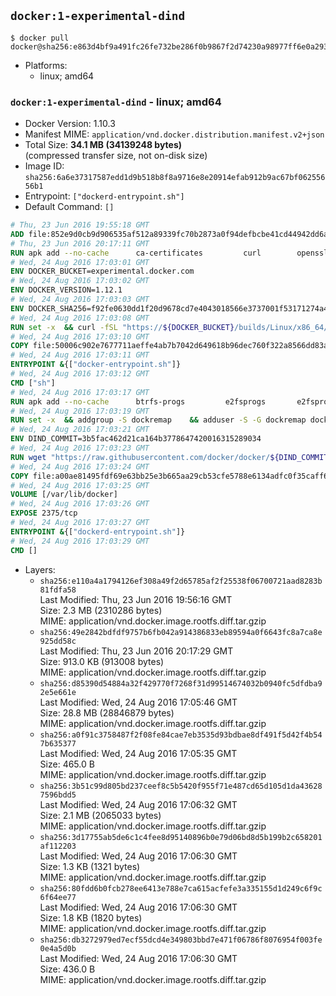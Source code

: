 ## `docker:1-experimental-dind`

```console
$ docker pull docker@sha256:e863d4bf9a491fc26fe732be286f0b9867f2d74230a98977ff6e0a2932becc6b
```

-	Platforms:
	-	linux; amd64

### `docker:1-experimental-dind` - linux; amd64

-	Docker Version: 1.10.3
-	Manifest MIME: `application/vnd.docker.distribution.manifest.v2+json`
-	Total Size: **34.1 MB (34139248 bytes)**  
	(compressed transfer size, not on-disk size)
-	Image ID: `sha256:6a6e37317587edd1d9b518b8f8a9716e8e20914efab912b9ac67bf06255656b1`
-	Entrypoint: `["dockerd-entrypoint.sh"]`
-	Default Command: `[]`

```dockerfile
# Thu, 23 Jun 2016 19:55:18 GMT
ADD file:852e9d0cb9d906535af512a89339fc70b2873a0f94defbcbe41cd44942dd6ac8 in /
# Thu, 23 Jun 2016 20:17:11 GMT
RUN apk add --no-cache 		ca-certificates 		curl 		openssl
# Wed, 24 Aug 2016 17:03:01 GMT
ENV DOCKER_BUCKET=experimental.docker.com
# Wed, 24 Aug 2016 17:03:02 GMT
ENV DOCKER_VERSION=1.12.1
# Wed, 24 Aug 2016 17:03:03 GMT
ENV DOCKER_SHA256=f92fe0630dd1f20d9678cd7e4043018566e3737001f53171274a4a6ed6baaa08
# Wed, 24 Aug 2016 17:03:08 GMT
RUN set -x 	&& curl -fSL "https://${DOCKER_BUCKET}/builds/Linux/x86_64/docker-${DOCKER_VERSION}.tgz" -o docker.tgz 	&& echo "${DOCKER_SHA256} *docker.tgz" | sha256sum -c - 	&& tar -xzvf docker.tgz 	&& mv docker/* /usr/local/bin/ 	&& rmdir docker 	&& rm docker.tgz 	&& docker -v
# Wed, 24 Aug 2016 17:03:10 GMT
COPY file:50006c902e7677711aeffe4ab7b7042d649618b96dec760f322a8566dd83ab25 in /usr/local/bin/
# Wed, 24 Aug 2016 17:03:11 GMT
ENTRYPOINT &{["docker-entrypoint.sh"]}
# Wed, 24 Aug 2016 17:03:12 GMT
CMD ["sh"]
# Wed, 24 Aug 2016 17:03:17 GMT
RUN apk add --no-cache 		btrfs-progs 		e2fsprogs 		e2fsprogs-extra 		iptables 		xfsprogs 		xz
# Wed, 24 Aug 2016 17:03:19 GMT
RUN set -x 	&& addgroup -S dockremap 	&& adduser -S -G dockremap dockremap 	&& echo 'dockremap:165536:65536' >> /etc/subuid 	&& echo 'dockremap:165536:65536' >> /etc/subgid
# Wed, 24 Aug 2016 17:03:21 GMT
ENV DIND_COMMIT=3b5fac462d21ca164b3778647420016315289034
# Wed, 24 Aug 2016 17:03:23 GMT
RUN wget "https://raw.githubusercontent.com/docker/docker/${DIND_COMMIT}/hack/dind" -O /usr/local/bin/dind 	&& chmod +x /usr/local/bin/dind
# Wed, 24 Aug 2016 17:03:24 GMT
COPY file:a00ae81495fdf69e63bb25e3b665aa29cb53cfe5788e6134adfc0f35caff6295 in /usr/local/bin/
# Wed, 24 Aug 2016 17:03:25 GMT
VOLUME [/var/lib/docker]
# Wed, 24 Aug 2016 17:03:26 GMT
EXPOSE 2375/tcp
# Wed, 24 Aug 2016 17:03:27 GMT
ENTRYPOINT &{["dockerd-entrypoint.sh"]}
# Wed, 24 Aug 2016 17:03:29 GMT
CMD []
```

-	Layers:
	-	`sha256:e110a4a1794126ef308a49f2d65785af2f25538f06700721aad8283b81fdfa58`  
		Last Modified: Thu, 23 Jun 2016 19:56:16 GMT  
		Size: 2.3 MB (2310286 bytes)  
		MIME: application/vnd.docker.image.rootfs.diff.tar.gzip
	-	`sha256:49e2842bdfdf9757b6fb042a914386833eb89594a0f6643fc8a7ca8e925dd58c`  
		Last Modified: Thu, 23 Jun 2016 20:17:29 GMT  
		Size: 913.0 KB (913008 bytes)  
		MIME: application/vnd.docker.image.rootfs.diff.tar.gzip
	-	`sha256:d85390d54884a32f429770f7268f31d99514674032b0940fc5dfdba92e5e661e`  
		Last Modified: Wed, 24 Aug 2016 17:05:46 GMT  
		Size: 28.8 MB (28846879 bytes)  
		MIME: application/vnd.docker.image.rootfs.diff.tar.gzip
	-	`sha256:a0f91c3758487f2f08fe84cae7eb3535d93bdbae8df491f5d42f4b547b635377`  
		Last Modified: Wed, 24 Aug 2016 17:05:35 GMT  
		Size: 465.0 B  
		MIME: application/vnd.docker.image.rootfs.diff.tar.gzip
	-	`sha256:3b51c99d805bd237ceef8c5b5420f955f71e487cd65d105d1da436287596bdd5`  
		Last Modified: Wed, 24 Aug 2016 17:06:32 GMT  
		Size: 2.1 MB (2065033 bytes)  
		MIME: application/vnd.docker.image.rootfs.diff.tar.gzip
	-	`sha256:3d17755ab5de6c1c4fee8d95140896b0e79d06bd8d5b199b2c658201af112203`  
		Last Modified: Wed, 24 Aug 2016 17:06:30 GMT  
		Size: 1.3 KB (1321 bytes)  
		MIME: application/vnd.docker.image.rootfs.diff.tar.gzip
	-	`sha256:80fdd6b0fcb278ee6413e788e7ca615acfefe3a335155d1d249c6f9c6f64ee77`  
		Last Modified: Wed, 24 Aug 2016 17:06:30 GMT  
		Size: 1.8 KB (1820 bytes)  
		MIME: application/vnd.docker.image.rootfs.diff.tar.gzip
	-	`sha256:db3272979ed7ecf55dcd4e349803bbd7e471f06786f8076954f003fe0e4a5d0b`  
		Last Modified: Wed, 24 Aug 2016 17:06:30 GMT  
		Size: 436.0 B  
		MIME: application/vnd.docker.image.rootfs.diff.tar.gzip
